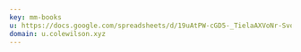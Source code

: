 ```yaml
---
key: mm-books
u: https://docs.google.com/spreadsheets/d/19uAtPW-cGD5-_TielaAXVoNr-Svo6-Ub6ULGCs38Q8A/edit?usp=sharing
domain: u.colewilson.xyz
---
```

